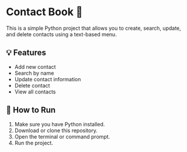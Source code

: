 # Contact Book 📒

This is a simple Python project that allows you to create, search, update, and delete contacts using a text-based menu.

## 💡 Features
- Add new contact
- Search by name
- Update contact information
- Delete contact
- View all contacts

## 🚀 How to Run

1. Make sure you have Python installed.
2. Download or clone this repository.
3. Open the terminal or command prompt.
4. Run the project.
